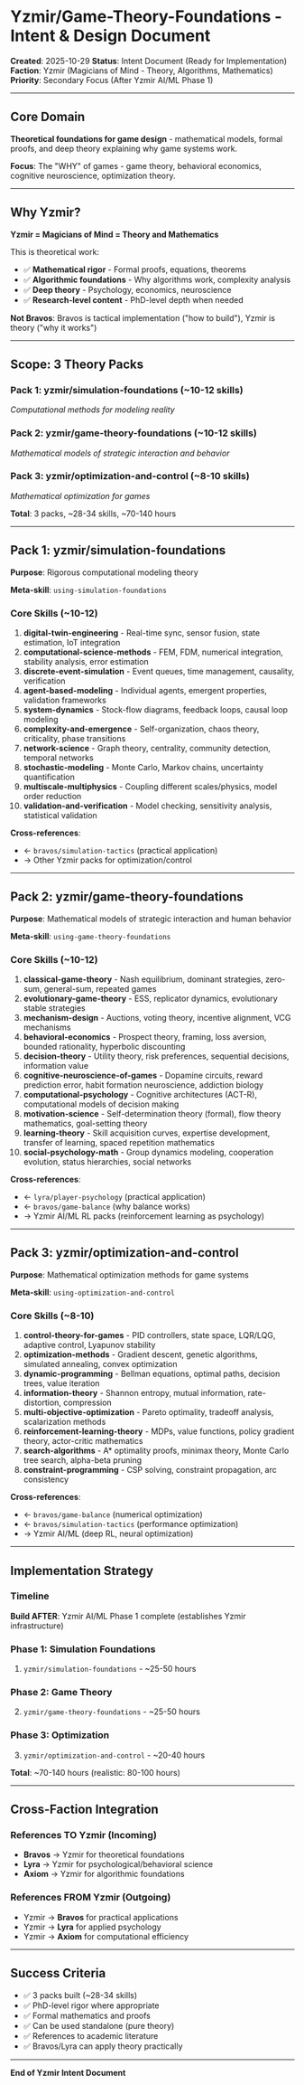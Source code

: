 # Yzmir/Game-Theory-Foundations - Intent & Design Document

**Created**: 2025-10-29
**Status**: Intent Document (Ready for Implementation)
**Faction**: Yzmir (Magicians of Mind - Theory, Algorithms, Mathematics)
**Priority**: Secondary Focus (After Yzmir AI/ML Phase 1)

---

## Core Domain

**Theoretical foundations for game design** - mathematical models, formal proofs, and deep theory explaining why game systems work.

**Focus**: The "WHY" of games - game theory, behavioral economics, cognitive neuroscience, optimization theory.

---

## Why Yzmir?

**Yzmir = Magicians of Mind = Theory and Mathematics**

This is theoretical work:
- ✅ **Mathematical rigor** - Formal proofs, equations, theorems
- ✅ **Algorithmic foundations** - Why algorithms work, complexity analysis
- ✅ **Deep theory** - Psychology, economics, neuroscience
- ✅ **Research-level content** - PhD-level depth when needed

**Not Bravos**: Bravos is tactical implementation ("how to build"), Yzmir is theory ("why it works")

---

## Scope: 3 Theory Packs

### Pack 1: **yzmir/simulation-foundations** (~10-12 skills)
*Computational methods for modeling reality*

### Pack 2: **yzmir/game-theory-foundations** (~10-12 skills)
*Mathematical models of strategic interaction and behavior*

### Pack 3: **yzmir/optimization-and-control** (~8-10 skills)
*Mathematical optimization for games*

**Total**: 3 packs, ~28-34 skills, ~70-140 hours

---

## Pack 1: yzmir/simulation-foundations

**Purpose**: Rigorous computational modeling theory

**Meta-skill**: `using-simulation-foundations`

### Core Skills (~10-12)

1. **digital-twin-engineering** - Real-time sync, sensor fusion, state estimation, IoT integration
2. **computational-science-methods** - FEM, FDM, numerical integration, stability analysis, error estimation
3. **discrete-event-simulation** - Event queues, time management, causality, verification
4. **agent-based-modeling** - Individual agents, emergent properties, validation frameworks
5. **system-dynamics** - Stock-flow diagrams, feedback loops, causal loop modeling
6. **complexity-and-emergence** - Self-organization, chaos theory, criticality, phase transitions
7. **network-science** - Graph theory, centrality, community detection, temporal networks
8. **stochastic-modeling** - Monte Carlo, Markov chains, uncertainty quantification
9. **multiscale-multiphysics** - Coupling different scales/physics, model order reduction
10. **validation-and-verification** - Model checking, sensitivity analysis, statistical validation

**Cross-references**:
- ← `bravos/simulation-tactics` (practical application)
- → Other Yzmir packs for optimization/control

---

## Pack 2: yzmir/game-theory-foundations

**Purpose**: Mathematical models of strategic interaction and human behavior

**Meta-skill**: `using-game-theory-foundations`

### Core Skills (~10-12)

1. **classical-game-theory** - Nash equilibrium, dominant strategies, zero-sum, general-sum, repeated games
2. **evolutionary-game-theory** - ESS, replicator dynamics, evolutionary stable strategies
3. **mechanism-design** - Auctions, voting theory, incentive alignment, VCG mechanisms
4. **behavioral-economics** - Prospect theory, framing, loss aversion, bounded rationality, hyperbolic discounting
5. **decision-theory** - Utility theory, risk preferences, sequential decisions, information value
6. **cognitive-neuroscience-of-games** - Dopamine circuits, reward prediction error, habit formation neuroscience, addiction biology
7. **computational-psychology** - Cognitive architectures (ACT-R), computational models of decision making
8. **motivation-science** - Self-determination theory (formal), flow theory mathematics, goal-setting theory
9. **learning-theory** - Skill acquisition curves, expertise development, transfer of learning, spaced repetition mathematics
10. **social-psychology-math** - Group dynamics modeling, cooperation evolution, status hierarchies, social networks

**Cross-references**:
- ← `lyra/player-psychology` (practical application)
- ← `bravos/game-balance` (why balance works)
- → Yzmir AI/ML RL packs (reinforcement learning as psychology)

---

## Pack 3: yzmir/optimization-and-control

**Purpose**: Mathematical optimization methods for game systems

**Meta-skill**: `using-optimization-and-control`

### Core Skills (~8-10)

1. **control-theory-for-games** - PID controllers, state space, LQR/LQG, adaptive control, Lyapunov stability
2. **optimization-methods** - Gradient descent, genetic algorithms, simulated annealing, convex optimization
3. **dynamic-programming** - Bellman equations, optimal paths, decision trees, value iteration
4. **information-theory** - Shannon entropy, mutual information, rate-distortion, compression
5. **multi-objective-optimization** - Pareto optimality, tradeoff analysis, scalarization methods
6. **reinforcement-learning-theory** - MDPs, value functions, policy gradient theory, actor-critic mathematics
7. **search-algorithms** - A* optimality proofs, minimax theory, Monte Carlo tree search, alpha-beta pruning
8. **constraint-programming** - CSP solving, constraint propagation, arc consistency

**Cross-references**:
- ← `bravos/game-balance` (numerical optimization)
- ← `bravos/simulation-tactics` (performance optimization)
- → Yzmir AI/ML (deep RL, neural optimization)

---

## Implementation Strategy

### Timeline

**Build AFTER**: Yzmir AI/ML Phase 1 complete (establishes Yzmir infrastructure)

### Phase 1: Simulation Foundations
1. `yzmir/simulation-foundations` - ~25-50 hours

### Phase 2: Game Theory
2. `yzmir/game-theory-foundations` - ~25-50 hours

### Phase 3: Optimization
3. `yzmir/optimization-and-control` - ~20-40 hours

**Total**: ~70-140 hours (realistic: 80-100 hours)

---

## Cross-Faction Integration

### References TO Yzmir (Incoming)
- **Bravos** → Yzmir for theoretical foundations
- **Lyra** → Yzmir for psychological/behavioral science
- **Axiom** → Yzmir for algorithmic foundations

### References FROM Yzmir (Outgoing)
- Yzmir → **Bravos** for practical applications
- Yzmir → **Lyra** for applied psychology
- Yzmir → **Axiom** for computational efficiency

---

## Success Criteria

- ✅ 3 packs built (~28-34 skills)
- ✅ PhD-level rigor where appropriate
- ✅ Formal mathematics and proofs
- ✅ Can be used standalone (pure theory)
- ✅ References to academic literature
- ✅ Bravos/Lyra can apply theory practically

---

**End of Yzmir Intent Document**
